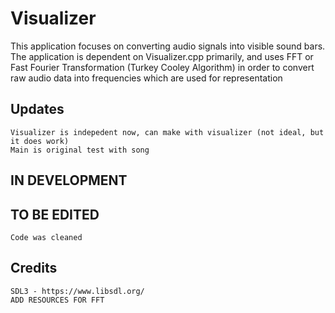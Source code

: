 # Visualizer
This application focuses on converting audio signals into visible sound bars. The application is dependent on Visualizer.cpp
primarily, and uses FFT or Fast Fourier Transformation (Turkey Cooley Algorithm) in order to convert
raw audio data into frequencies which are used for representation

## Updates
	Visualizer is indepedent now, can make with visualizer (not ideal, but it does work)
	Main is original test with song

## IN DEVELOPMENT



## TO BE EDITED 
	Code was cleaned


## Credits
	SDL3 - https://www.libsdl.org/
	ADD RESOURCES FOR FFT
	